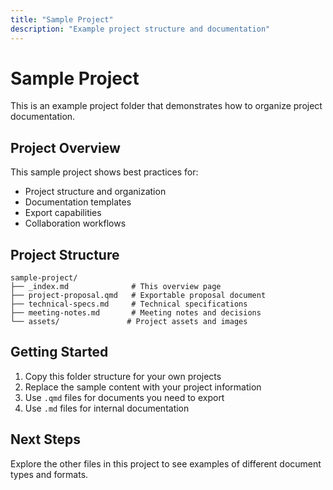 ```yaml
---
title: "Sample Project"
description: "Example project structure and documentation"
---
```


# Sample Project

This is an example project folder that demonstrates how to organize project documentation.

## Project Overview

This sample project shows best practices for:
- Project structure and organization
- Documentation templates
- Export capabilities
- Collaboration workflows

## Project Structure

```
sample-project/
├── _index.md              # This overview page
├── project-proposal.qmd   # Exportable proposal document
├── technical-specs.md     # Technical specifications
├── meeting-notes.md       # Meeting notes and decisions
└── assets/               # Project assets and images
```

## Getting Started

1. Copy this folder structure for your own projects
2. Replace the sample content with your project information
3. Use `.qmd` files for documents you need to export
4. Use `.md` files for internal documentation

## Next Steps

Explore the other files in this project to see examples of different document types and formats.